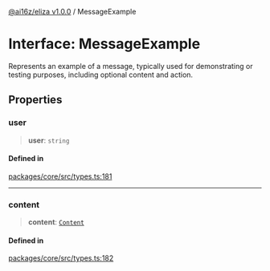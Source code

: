 [@ai16z/eliza v1.0.0](../index.md) / MessageExample

# Interface: MessageExample

Represents an example of a message, typically used for demonstrating or testing purposes, including optional content and action.

## Properties

### user

> **user**: `string`

#### Defined in

[packages/core/src/types.ts:181](https://github.com/ai16z/eliza/blob/main/packages/core/src/types.ts#L181)

***

### content

> **content**: [`Content`](Content.md)

#### Defined in

[packages/core/src/types.ts:182](https://github.com/ai16z/eliza/blob/main/packages/core/src/types.ts#L182)
